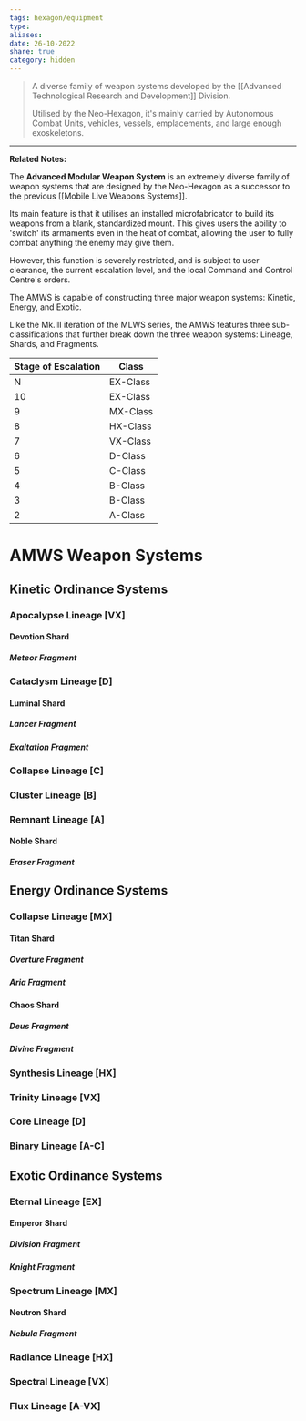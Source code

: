 ```yaml
---
tags: hexagon/equipment
type: 
aliases: 
date: 26-10-2022
share: true
category: hidden
---
```


> A diverse family of weapon systems developed by the [[Advanced Technological Research and Development]] Division.
> 
> Utilised by the Neo-Hexagon, it's mainly carried by Autonomous Combat Units, vehicles, vessels, emplacements, and large enough exoskeletons.
---

**Related Notes:** 

The **Advanced Modular Weapon System** is an extremely diverse family of weapon systems that are designed by the Neo-Hexagon as a successor to the previous [[Mobile Live Weapons Systems]].

Its main feature is that it utilises an installed microfabricator to build its weapons from a blank, standardized mount. This gives users the ability to 'switch' its armaments even in the heat of combat, allowing the user to fully combat anything the enemy may give them.

However, this function is severely restricted, and is subject to user clearance, the current escalation level, and the local Command and Control Centre's orders.

The AMWS is capable of constructing three major weapon systems: Kinetic, Energy, and Exotic.

Like the Mk.III iteration of the MLWS series, the AMWS features three sub-classifications that further break down the three weapon systems: Lineage, Shards, and Fragments.

| Stage of Escalation | Class    |
| ------------------- | -------- |
| N                   | EX-Class |
| 10                  | EX-Class |
| 9                   | MX-Class |
| 8                   | HX-Class |
| 7                   | VX-Class |
| 6                   | D-Class  |
| 5                   | C-Class  |
| 4                   | B-Class  |
| 3                   | B-Class  |
| 2                   | A-Class  |

# AMWS Weapon Systems
## Kinetic Ordinance Systems
### Apocalypse Lineage [VX]
#### Devotion Shard
##### Meteor Fragment
### Cataclysm Lineage [D]
#### Luminal Shard
##### Lancer Fragment
##### Exaltation Fragment
### Collapse Lineage [C]
### Cluster Lineage [B]
### Remnant Lineage [A]
#### Noble Shard
##### Eraser Fragment

## Energy Ordinance Systems
### Collapse Lineage [MX]
#### Titan Shard
##### Overture Fragment
##### Aria Fragment
#### Chaos Shard
##### Deus Fragment
##### Divine Fragment
### Synthesis Lineage [HX]
### Trinity Lineage [VX]
### Core Lineage [D]
### Binary Lineage [A-C]

## Exotic Ordinance Systems
### Eternal Lineage [EX]
#### Emperor Shard
##### Division Fragment
##### Knight Fragment
### Spectrum Lineage [MX]
#### Neutron Shard
##### Nebula Fragment
### Radiance Lineage [HX]
### Spectral Lineage [VX]
###  Flux Lineage [A-VX]